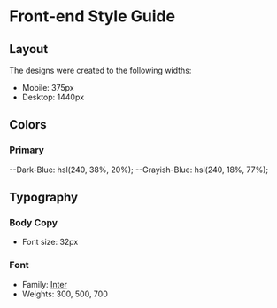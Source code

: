 # Front-end Style Guide

## Layout

The designs were created to the following widths:

- Mobile: 375px
- Desktop: 1440px

## Colors

### Primary

--Dark-Blue: hsl(240, 38%, 20%);
--Grayish-Blue: hsl(240, 18%, 77%);

## Typography

### Body Copy

- Font size: 32px

### Font

- Family: [Inter](https://fonts.google.com/specimen/Inter)
- Weights: 300, 500, 700

